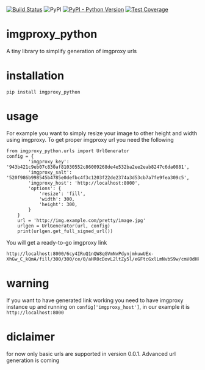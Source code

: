 [![Build Status](https://travis-ci.com/rapIsKal/imgproxy-python.svg?branch=main)](https://travis-ci.com/rapIsKal/imgproxy-python)
![PyPI](https://img.shields.io/pypi/v/imgproxy_python)
[![PyPI - Python Version](https://img.shields.io/pypi/pyversions/imgproxy_python)](https://pypi.org/project/imgproxy_python/)
[![Test Coverage](https://api.codeclimate.com/v1/badges/58fe87507c8c9da66014/test_coverage)](https://codeclimate.com/github/rapIsKal/imgproxy_python/test_coverage)

# imgproxy_python
A tiny library to simplify generation of imgproxy urls

# installation
```
pip install imgproxy_python
```

# usage
For example you want to simply resize your image to other height and width using imgproxy. To get proper imgproxy url you need the following
```
from imgproxy_python.urls import UrlGenerator
config = {
        'imgproxy_key': '943b421c9eb07c830af81030552c86009268de4e532ba2ee2eab8247c6da0881',
        'imgproxy_salt': '520f986b998545b4785e0defbc4f3c1203f22de2374a3d53cb7a7fe9fea309c5',
        'imgproxy_host': 'http://localhost:8000',
        'options': {
            'resize': 'fill',
            'width': 300,
            'height': 300,
        }
    }
    url = 'http://img.example.com/pretty/image.jpg'
    urlgen = UrlGenerator(url, config)
    print(urlgen.get_full_signed_url())
```
You will get a ready-to-go imgproxy link
```
http://localhost:8000/6cy4IRuQ1nQW8qGVmNvPdynjmkuwUEx-XhGw_C_kQmA/fill/300/300/ce/0/aHR0cDovL2ltZy5l/eGFtcGxlLmNvbS9w/cmV0dHkvaW1hZ2Uu/anBn
```

# warning

If you want to have generated link working you need to have imgproxy instance up and running on ```config['imgproxy_host']```, in our example it is ```http://localhost:8000```

# diclaimer

for now only basic urls are supported in version 0.0.1. Advanced url generation is coming

